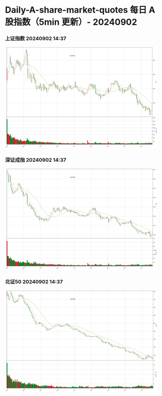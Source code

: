 
# Daily-A-share-market-quotes 每日 A 股指数（5min 更新）- 20240902

### 上证指数 20240902 14:37
![](./fig/2024/9/20240902-sh000001.png)

### 深证成指 20240902 14:37
![](./fig/2024/9/20240902-sz399001.png)

### 北证50 20240902 14:37
![](./fig/2024/9/20240902-bj899050.png)
